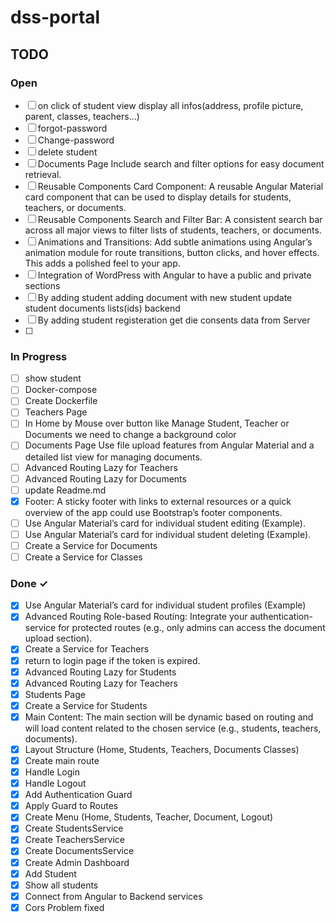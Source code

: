 # dss-portal

## TODO

### Open
- [ ] on click of student view display all infos(address, profile picture, parent, classes, teachers...)
- [ ] forgot-password
- [ ] Change-password
- [ ] delete student
- [ ] Documents Page Include search and filter options for easy document retrieval.
- [ ] Reusable Components Card Component: A reusable Angular Material card component that can be used to display details for students, teachers, or documents.
- [ ] Reusable Components Search and Filter Bar: A consistent search bar across all major views to filter lists of students, teachers, or documents.
- [ ] Animations and Transitions: Add subtle animations using Angular’s animation module for route transitions, button clicks, and hover effects. This adds a polished feel to your app.
- [ ] Integration of WordPress with Angular to have a public and private sections
- [ ] By adding student adding document with new student update student documents lists(ids) backend
- [ ] By adding student registeration get die consents data from Server
- [ ] 


### In Progress
- [ ] show student
- [ ] Docker-compose
- [ ] Create Dockerfile
- [ ] Teachers Page
- [ ] In Home by Mouse over button like Manage Student, Teacher or Documents we need to change a background color 
- [ ] Documents Page Use file upload features from Angular Material and a detailed list view for managing documents.
- [ ] Advanced Routing Lazy for Teachers
- [ ] Advanced Routing Lazy for Documents
- [ ] update Readme.md
- [x] Footer: A sticky footer with links to external resources or a quick overview of the app could use Bootstrap’s footer components.
- [ ] Use Angular Material’s card for individual student editing (Example).
- [ ] Use Angular Material’s card for individual student deleting (Example).
- [ ] Create a Service for Documents
- [ ] Create a Service for Classes
  
### Done ✓
- [x] Use Angular Material’s card for individual student profiles (Example)
- [x] Advanced Routing Role-based Routing: Integrate your authentication-service for protected routes (e.g., only admins can access the document upload section).
- [x] Create a Service for Teachers
- [x] return to login page if the token is expired. 
- [x] Advanced Routing Lazy for Students
- [x] Advanced Routing Lazy for Teachers
- [x] Students Page
- [x] Create a Service for Students
- [x] Main Content: The main section will be dynamic based on routing and will load content related to the chosen service (e.g., students, teachers, documents).
- [x] Layout Structure (Home, Students, Teachers, Documents Classes)
- [x] Create main route
- [x] Handle Login
- [x] Handle Logout
- [x] Add Authentication Guard
- [x] Apply Guard to Routes
- [x] Create Menu (Home, Students, Teacher, Document, Logout)
- [x] Create StudentsService
- [x] Create TeachersService
- [x] Create DocumentsService
- [x] Create Admin Dashboard 
- [x] Add Student
- [x] Show all students
- [x] Connect from Angular to Backend services
- [x] Cors Problem fixed
